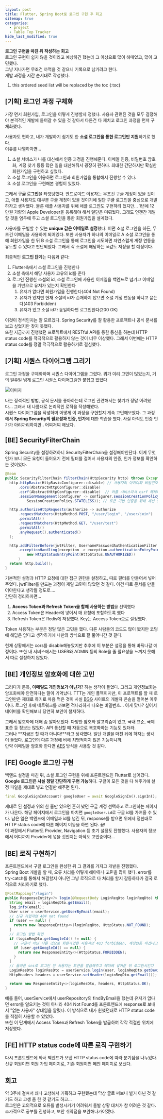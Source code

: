 ```yaml
---
layout: post
title: Flutter, Spring Boot로 로그인 구현 후 회고
sitemap: true
categories:
  - project
  - Table Top Tracker
hide_last_modified: true
---
```

**로그인 구현을 마친 뒤 작성하는 회고**  
로그인 구현이 쉽지 않을 것이라고 예상하긴 했는데 그 이상으로 많이 헤매었고, 많이 고민했다.  
그냥 지나가면 무조건 까먹을 것 같으니 기록으로 남기려고 한다.  
개발 과정을 시간 순서대로 작성했다.

1. this ordered seed list will be replaced by the toc
{:toc}

## [기획] 로그인 과정 구체화
가장 먼저 회원가입, 로그인을 어떻게 진행할지 정했다. 사용자 관련된 것을 모두 결정해야 본격적인 개발에 들어갈 수 있을 것 같아서 다른건 다 제치고 로그인 과정을 먼저 구체화했다.

사용자도 편하고, 내가 개발하기 쉽기도 한 **소셜 로그인을 통한 로그인만 지원**하기로 했다.  
이유를 나열하자면...
1. 소셜 서비스가 나를 대신해서 인증 과정을 진행해준다. 이메일 인증, 비밀번호 암호화, 계정 찾기 등등 많은 일을 대신해줘서 굉장히 편하다. 최대한 간단하지만 확실한 회원가입을 구현하고 싶었다.
2. 소셜 로그인을 이용하면 로그인과 회원가입을 통합해서 진행할 수 있다.
3. 소셜 로그인을 구현해본 경험이 있었다.

그래서 **구글 로그인**을 타겟팅했다. 안드로이드 이용자는 무조건 구글 계정이 있을 것이고, 애플 사용자도 대부분 구글 계정이 있을 것이기에 일단 구글 로그인을 중심으로 개발하자고 생각했다. 물론 애플 사용자를 위해 애플 로그인도 구현하려 했지만... 1년에 12만원 가량의 Apple Developer을 등록해야 해서 일단은 미뤄뒀다. 그래도 언젠간 개발할 것을 염두에 두고 소셜 로그인을 통한 회원가입을 설계했다.  

사용자를 구별할 수 있는 **unique 값은 이메일로 설정**했다. 어떤 소셜 로그인을 하든, 무조건 이메일을 사용하게 되어있다. 또한 사용자가 하나의 이메일로 A 소셜 로그인을 통해 회원가입을 한 뒤 B 소셜 로그인을 통해 로그인을 시도하면 자연스럽게 계정 연동을 유도할 수 있다고 판단되었다. 그래서 각 소셜에 해당하는 id값도 저장을 할 예정이다.  

최종적인 **로그인 단계**는 다음과 같다:
1. Flutter측에서 소셜 로그인을 진행한다
2. 소셜 측에서 해당 사용자 고유의 id를 준다
3. 로그인 진행한 소셜의 id, 소셜 로그인에 사용한 이메일을 백엔드로 넘기고 이메일을 기반으로 유저가 있는지 확인한다
   1. 유저가 없다면 회원가입을 진행한다(404 Not Found)
   2. 유저가 있지만 현재 소셜의 id가 존재하지 않으면 소셜 계정 연동을 하냐고 묻는다(403 Forbidden)
   3. 유저가 있고 소셜 id가 동일하다면 로그인한다(200 OK)

이것이 정석인지는 잘 모르겠다. Spring Security를 잘 활용한 프로젝트나 공식 문서를 보고 싶었지만 찾지 못했다.  
또한 지금까지 진행했던 프로젝트에서 RESTful API를 통한 통신을 하는데 HTTP status code를 적극적으로 활용하지 않는 것이 너무 이상했다. 그래서 이번에는 HTTP status code를 정말 적극적으로 활용하기로 결심했다.  

## [기획] 시퀀스 다이어그램 그리기
로그인 과정을 구체화하며 시퀀스 다이어그램을 그렸다. 뭐가 이리 고민이 많았는지, 거의 일주일 넘게 로그인 시퀀스 다이어그램만 붙잡고 있었다

![이미지](https://manchott.github.io/assets/img/login-review/login_sequence_diagram.png "xcode orientation 설정")

나는 정석적인 방법, 공식 문서를 좋아하는데 로그인 관련해서는 찾기가 정말 어려웠다... 그래서 내 나름대로 논리적인 로직을 작성해봤다.  
시퀀스 다이어그램을 작성하며 어떻게 이 과정을 구현할지 계속 고민해보았다. 그 과정에서 **Spring Security의 필요성과 인증, 인가**에 대한 학습을 했다. 사실 아직도 인증 인가가 아리까리하지만.. 어찌저찌 해냈다.

## [BE] SecurityFilterChain
Spring Security를 설정하려하니 SecurityFilterChain을 설정해야한단다. 이게 무엇인가 보니 모든 요청이 들어오기 전에 필터를 걸어서 사용자의 인증, 인가 정보를 확인하는 것이었다. 

~~~java
@Bean
public SecurityFilterChain filterChain(HttpSecurity http) throws Exception {
  http.httpBasic(HttpBasicConfigurer::disable) // 사용자의 아이디와 비밀번호를 이용하는 인증방법 사용x
      .cors(AbstractHttpConfigurer::disable)
      .csrf(AbstractHttpConfigurer::disable)  // 어플 서비스라서 csrf 해제해도 됨
      .sessionManagement(configurer -> configurer.sessionCreationPolicy(
          SessionCreationPolicy.STATELESS)); // 토큰 기반 인증을 위해 세션 생성x

  http.authorizeHttpRequests(authorize -> authorize
      .requestMatchers(HttpMethod.POST, "/user/login", "/user/join")
      .permitAll()
      .requestMatchers(HttpMethod.GET, "/user/test")
      .permitAll()
      .anyRequest().authenticated()
  );

  http.addFilterBefore(jwtFilter, UsernamePasswordAuthenticationFilter.class)
      .exceptionHandling(exception -> exception.authenticationEntryPoint(
          new HttpStatusEntryPoint(HttpStatus.UNAUTHORIZED))
      )
  return http.build();
}
~~~

기본적인 설정과 HTTP 요청에 대한 접근 권한을 설정하고, 따로 필터를 만들어서 넣어주었다. jwtFilter를 만드는 과정이 제일 고민이 많았던 것 같다. 이건 따로 문서를 만들어야한다고 생각될 정도로....  
간단히 정리하자면...
1. **Access Token과 Refresh Token을 함께 사용하는 방법**을 선택했다
2. Access Token은 Header에 넣어서 매 요청에 포함하도록 했다
3. Refresh Token은 Redis에 저장했다. Key는 Access Token으로 설정했다.

Token 사용하는 부분은 정말 많은 고민을 했다. 다른 사람들의 코드도 많이 봤지만 코딩에 해답은 없다고 생각하기에 나만의 방식으로 잘 풀어나간 것 같다.  

현재 상황에서는 cors를 disable해놓았지만 추후에 이 부분은 설정을 통해 바꿔나갈 예정이다. 또한 내 서비스에서는 USER와 ADMIN 등의 Role을 줄 필요성을 느끼지 못해서 따로 설정하지 않았다.

## [BE] 개인정보 암호화에 대한 고민

그러다가 문득, **이메일도 개인정보가 아닌가**? 하는 생각이 들었다. 그리고 개인정보화는 암호화해야 안전하다는 말이 기억났다. TTT는 개인 플젝이지만, 이 프로젝트를 할 때 로그인만은 제대로 하기로 마음 먹은 것이 사실 [BGG](https://boardgamegeek.com/) 사이트의 개발자 콘솔을 열어본 이후이다. 로그인 후에 네트워크를 까보면 적나라하게 나오는 비밀번호... 이게 맞나? 싶어서 네이버를 확인해보니 당연히 보안이 철저하다.  

그래서 암호화에 대해 좀 알아보았다. 다양한 암호화 알고리즘이 있고, 국내 표준, 국제 표준 등 정보는 많았다. API 통신할 때 자동으로 복호화하는 기능도 있더라.  
그러나 **지금은 할 때가 아니다!**라고 생각했다. 일단 개발을 마친 뒤에 하자는 생각이 들었다. 로그인의 다른 과정에 비해 치명적이지 않은 기능이니까.  
만약 이메일을 암호화 한다면 [AES](https://ko.wikipedia.org/wiki/%EA%B3%A0%EA%B8%89_%EC%95%94%ED%98%B8%ED%99%94_%ED%91%9C%EC%A4%80) 방식을 사용할 것 같다.

## [FE] Google 로그인 구현

백엔드 설정을 마친 뒤, 소셜 로그인 구현을 위해 프론트엔드인 Flutter로 넘어갔다. **Google 로그인은 사실 정말 간단하게 구현 가능**하다. 구글이 모든 것을 다 해주기에 설정 파일을 제대로 넣고 연결만 해주면 된다.  
~~~Dart
final GoogleSignInAccount? googleUser = await GoogleSignIn().signIn();
~~~
제대로 된 설정과 위의 한 줄만 있으면 흔히 봤던 구글 계정 선택하고 로그인하는 페이지가 나온다. 해당 페이지에서 로그인을 마치면 `googleUser.id`로 구글 id를 가져올 수 있다. 남은 일은 백엔드에 이메일과 id를 넘긴 뒤, response를 받으면 위에서 정한대로 HTTP status code에 따른 페이지 이동을 하면 된다. 끝!  
이 과정에서 Flutter도 Provider, Navigation 등 초기 설정도 진행했다. 사용자의 정보에서 어디까지 Provider에 넣을 것인지는 아직도 고민중이다...

## [BE] 로직 구현하기

프론트엔드에서 구글 로그인을 완성한 뒤 그 결과를 가지고 개발을 진행했다.  
Spring Boot 개발을 할 때, 오류 처리를 어떻게 해야하나 고민을 많이 했다. error를 try-catch를 통해서 해결할지 아니면 그냥 로직으로 다 처리를 할지 갈등하다가 결국 로직으로 처리하기로 했다.  
~~~java
@PostMapping("/login")
public ResponseEntity<?> login(@RequestBody LoginReqDto loginReqDto) throws Exception {
  String email = loginReqDto.getEmail();
  log.info(email);
  User user = userService.getUserByEmail(email);
  // 신규 가입자면 404 not found
  if (user == null) {
    return new ResponseEntity<>(loginReqDto, HttpStatus.NOT_FOUND);
  }
  // 로그인 방법 확인
  if (loginReqDto.getGoogleId() != null) {
    // 구글이 아닌 다른 것으로 회원가입한 사용자면 403 forbidden, 계정연동 하겠냐고 물어야함
    if (user.getGoogleId() == null) {
      return new ResponseEntity<>(HttpStatus.FORBIDDEN);
    }
  }
  // 올바른 sns로 로그인 한 사용자는 토큰을 발급해주고 헤더에 넣어준 뒤 로그인시킨다
  LoginResDto loginResDto = userService.login(user, loginReqDto.getDeviceToken());
  HttpHeaders headers = userService.setHeader(loginReqDto.getEmail());

  return new ResponseEntity<>(loginResDto, headers, HttpStatus.OK);
}
~~~
예를 들어, userService에서 userRepository의 findByEmail을 했는데 유저가 없다면 error를 일으키는 것이 아니라 404 Not Found를 프론트엔드에 response로 보내서 "없는 사용자" 상태임을 알렸다. 이 방식으로 내가 원했던대로 HTTP status code를 적절히 사용할 수 있었다.  
또한 이 단계에서 Access Token과 Refresh Token을 발급하여 각각 적절한 위치에 저장했다.

## [FE] HTTP status code에 따른 로직 구현하기

다시 프론트엔드에 와서 백엔드가 보낸 HTTP status code에 따라 분기점을 나누었다. 신규 회원이면 회원 가입 페이지로, 기존 회원이면 메인 페이지로 보냈다.

## 회고

약 3주에 걸쳐서 꽤나 고생해서 기획하고 구현했는데 막상 글로 써보니 별거 아닌 것 같기도 하고 고생 좀 한 것 같기도 하고...  
로그인은 고의적으로 오류를 발생시키기 어려워서 돌발 상황 대처가 참 어려운 것 같다.  
추가적으로 공부를 진행하고, 보안 취약점을 보완해나가야겠다.